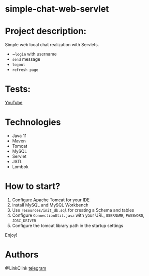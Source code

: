 # simple-chat-web-servlet

# Project description:
Simple web local chat realization with Servlets. 

- ~`login` with username
- `send` message
- `logout`
- `refresh page`

# Tests:
[YouTube](https://www.youtube.com/watch?v=ZlUKPHu-OOQ&ab_channel=EugeneLinkClink)

# Technologies
* Java 11
* Maven 
* Tomcat 
* MySQL 
* Servlet 
* JSTL
* Lombok

# <a name="start"></a>How to start?
1. Configure Apache Tomcat for your IDE
2. Install MySQL and MySQL Workbench
3. Use `resources/init_db.sql` for creating a Schema and tables
4. Configure `ConnectionUtil.java` with your URL, `USERNAME`, `PASSWORD`, `JDBC_DRIVER`
5. Configure the tomcat library path in the startup settings

Enjoy!

# <a name="authors"></a>Authors
@LinkClink [telegram](https://t.me/linkclink)
